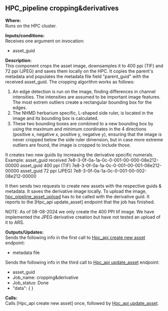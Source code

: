 ## HPC_pipeline cropping&derivatives

**Where:**  
Runs on the HPC cluster.

**Inputs/conditions:**  
Receives one argument on invocation:
- asset_guid

**Description:**  
This component crops the asset image, downsamples it to 400 ppi (TIF) and 72 ppi (JPEG) and saves them locally on the HPC. It copies the parent's metadata and populates the metadata file field "parent_guid" with the received asset_guid.
The cropping algorithm works as follows:
1. An edge detection is run on the image, finding differences in channel intensities. The intensities are assumed to be important image features. The most extrem outliers create a rectangular bounding box for the edges.
2. The NHMD herbarium specific, L-shaped side ruler, is located in the image and its bounding box is calculated.
3. These two bounding boxes are combined to a new bounding box by using the maximum and minimum coordinates in the 4 directions (positive x, negative x, positive y, negative y), ensuring that the image is never cropped below the side ruler dimension, but in case more extreme outliers are found, the image is cropped to include those.


It creates two new guids by increasing the derivative specific numerals.
Example: 
asset_guid received         7e8-3-0f-0a-1a-0c-0-001-00-000-08e212-00000
asset_guid 400 ppi (TIF)    7e8-3-0f-0a-1a-0c-0-001-00-001-08e212-00000
asset_guid 72 ppi (JPEG)    7e8-3-0f-0a-1a-0c-0-001-00-002-08e212-00000

It then sends two requests to create new assets with the respective guids & metadata.
It saves the derivative image locally. To upload the image, [hpc_pipeline_asset_upload](https://github.com/NHMDenmark/DaSSCo-Integration/blob/main/Documentation/Component_write_up/hpc_pipeline_asset_upload.md) has to be called with the derivative guid.
It reports to the [Hpc_api update_asset] endpoint that the job has finished.

NOTE: As of 08-08-2024 we only create the 400 PPI tif image. We have implemented the JPEG derivative creation but have not tested an upload of it to ARS.

**Outputs/Updates:**  
Sends the following info in the first call to [Hpc_api create new asset]() endpoint:
- metadata file

Sends the following info in the third call to [Hpc_api update_asset](https://github.com/NHMDenmark/DaSSCo-Integration/blob/main/Documentation/Component_write_up/hpc_api_update_asset.md) endpoint:
- asset_guid
- Job_name: cropping&derivative
- Job_status: Done
- "data": { }

**Calls:**  
Calls [Hpc_api create new asset]  once, followed by [Hpc_api update_asset](https://github.com/NHMDenmark/DaSSCo-Integration/blob/main/Documentation/Component_write_up/hpc_api_update_asset.md).
